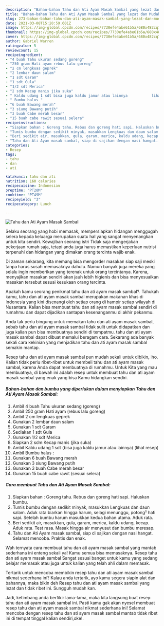 ```yaml
---
description: "Bahan-bahan Tahu dan Ati Ayam Masak Sambal yang lezat dan Mudah Dibuat"
title: "Bahan-bahan Tahu dan Ati Ayam Masak Sambal yang lezat dan Mudah Dibuat"
slug: 273-bahan-bahan-tahu-dan-ati-ayam-masak-sambal-yang-lezat-dan-mudah-dibuat
date: 2021-03-08T15:20:50.601Z
image: https://img-global.cpcdn.com/recipes/7730efe4abe61b5a/680x482cq70/tahu-dan-ati-ayam-masak-sambal-foto-resep-utama.jpg
thumbnail: https://img-global.cpcdn.com/recipes/7730efe4abe61b5a/680x482cq70/tahu-dan-ati-ayam-masak-sambal-foto-resep-utama.jpg
cover: https://img-global.cpcdn.com/recipes/7730efe4abe61b5a/680x482cq70/tahu-dan-ati-ayam-masak-sambal-foto-resep-utama.jpg
author: Gabriel Warren
ratingvalue: 5
reviewcount: 15
recipeingredient:
- "4 buah Tahu ukuran sedang goreng"
- "250 gram Hati ayam rebus lalu goreng"
- "2 cm lengkuas geprek"
- "2 lembar daun salam"
- "1 sdt Garam"
- "1 sdt Gula"
- "1/2 sdt Merica"
- "2 sdm Kecap manis jika suka"
- " Kaldu udang 1 sdt bisa juga kaldu jamur atau lainnya           lihat resep"
- " Bumbu halus "
- "6 buah Bawang merah"
- "3 siung Bawang putih"
- "3 buah Cabe merah besar"
- "15 buah cabe rawit sesuai selera"
recipeinstructions:
- "Siapkan bahan : Goreng tahu. Rebus dan goreng hati sapi. Haluskan bumbu."
- "Tumis bumbu dengan sedikit minyak, masukkan Lengkuas dan daun salam. Aduk rata biarkan hingga harum, selagi menunggu, potong² hati sapi. Setelah bumbu harum masukkan kedua bahan utama. Aduk rata."
- "Beri sedikit air, masukkan, gula, garam, merica, kaldu udang, kecap. Aduk rata. Test rasa. Masak hingga air menyusut dan bumbu meresap."
- "Tahu dan Ati Ayam masak sambal, siap di sajikan dengan nasi hangat. Selamat mencoba. Praktis dan enak."
categories:
- Resep
tags:
- tahu
- dan
- ati

katakunci: tahu dan ati 
nutrition: 160 calories
recipecuisine: Indonesian
preptime: "PT28M"
cooktime: "PT49M"
recipeyield: "3"
recipecategory: Lunch

---
```



![Tahu dan Ati Ayam Masak Sambal](https://img-global.cpcdn.com/recipes/7730efe4abe61b5a/680x482cq70/tahu-dan-ati-ayam-masak-sambal-foto-resep-utama.jpg)

Selaku seorang yang hobi memasak, mempersiapkan hidangan menggugah selera kepada keluarga merupakan suatu hal yang sangat menyenangkan untuk kita sendiri. Kewajiban seorang istri Tidak saja mengerjakan pekerjaan rumah saja, tetapi anda juga harus memastikan keperluan nutrisi terpenuhi dan hidangan yang dimakan orang tercinta wajib enak.

Di zaman  sekarang, kita memang bisa mengorder masakan siap saji meski tanpa harus susah memasaknya dahulu. Namun banyak juga mereka yang selalu ingin memberikan yang terenak untuk orang tercintanya. Karena, menyajikan masakan sendiri akan jauh lebih higienis dan bisa menyesuaikan masakan tersebut sesuai kesukaan orang tercinta. 



Apakah kamu seorang penikmat tahu dan ati ayam masak sambal?. Tahukah kamu, tahu dan ati ayam masak sambal merupakan makanan khas di Indonesia yang kini disenangi oleh setiap orang di hampir setiap wilayah di Nusantara. Kalian bisa membuat tahu dan ati ayam masak sambal sendiri di rumahmu dan dapat dijadikan santapan kesenanganmu di akhir pekanmu.

Anda tak perlu bingung untuk memakan tahu dan ati ayam masak sambal, sebab tahu dan ati ayam masak sambal tidak sulit untuk didapatkan dan juga kalian pun bisa membuatnya sendiri di tempatmu. tahu dan ati ayam masak sambal dapat dibuat memalui beragam cara. Sekarang ada banyak sekali cara kekinian yang menjadikan tahu dan ati ayam masak sambal semakin mantap.

Resep tahu dan ati ayam masak sambal pun mudah sekali untuk dibikin, lho. Kalian tidak perlu ribet-ribet untuk membeli tahu dan ati ayam masak sambal, karena Anda dapat membuatnya di rumahmu. Untuk Kita yang mau membuatnya, di bawah ini adalah resep untuk membuat tahu dan ati ayam masak sambal yang enak yang bisa Kamu hidangkan sendiri.

<!--inarticleads1-->

##### Bahan-bahan dan bumbu yang diperlukan dalam menyiapkan Tahu dan Ati Ayam Masak Sambal:

1. Ambil 4 buah Tahu ukuran sedang (goreng)
1. Ambil 250 gram Hati ayam (rebus lalu goreng)
1. Ambil 2 cm lengkuas geprek
1. Gunakan 2 lembar daun salam
1. Gunakan 1 sdt Garam
1. Sediakan 1 sdt Gula
1. Gunakan 1/2 sdt Merica
1. Siapkan 2 sdm Kecap manis (jika suka)
1. Ambil  Kaldu udang 1 sdt (bisa juga kaldu jamur atau lainnya)           (lihat resep)
1. Ambil  Bumbu halus :
1. Gunakan 6 buah Bawang merah
1. Gunakan 3 siung Bawang putih
1. Gunakan 3 buah Cabe merah besar
1. Gunakan 15 buah cabe rawit (sesuai selera)




<!--inarticleads2-->

##### Cara membuat Tahu dan Ati Ayam Masak Sambal:

1. Siapkan bahan : Goreng tahu. Rebus dan goreng hati sapi. Haluskan bumbu.
1. Tumis bumbu dengan sedikit minyak, masukkan Lengkuas dan daun salam. Aduk rata biarkan hingga harum, selagi menunggu, potong² hati sapi. Setelah bumbu harum masukkan kedua bahan utama. Aduk rata.
1. Beri sedikit air, masukkan, gula, garam, merica, kaldu udang, kecap. Aduk rata. Test rasa. Masak hingga air menyusut dan bumbu meresap.
1. Tahu dan Ati Ayam masak sambal, siap di sajikan dengan nasi hangat. Selamat mencoba. Praktis dan enak.




Wah ternyata cara membuat tahu dan ati ayam masak sambal yang mantab sederhana ini enteng sekali ya! Kamu semua bisa memasaknya. Resep tahu dan ati ayam masak sambal Sangat sesuai banget untuk kamu yang sedang belajar memasak atau juga untuk kalian yang telah ahli dalam memasak.

Tertarik untuk mencoba membikin resep tahu dan ati ayam masak sambal nikmat sederhana ini? Kalau anda tertarik, ayo kamu segera siapin alat dan bahannya, maka bikin deh Resep tahu dan ati ayam masak sambal yang lezat dan tidak ribet ini. Sungguh mudah kan. 

Jadi, ketimbang anda berfikir lama-lama, maka kita langsung buat resep tahu dan ati ayam masak sambal ini. Pasti kamu gak akan nyesel membuat resep tahu dan ati ayam masak sambal nikmat sederhana ini! Selamat mencoba dengan resep tahu dan ati ayam masak sambal mantab tidak ribet ini di tempat tinggal kalian sendiri,oke!.

